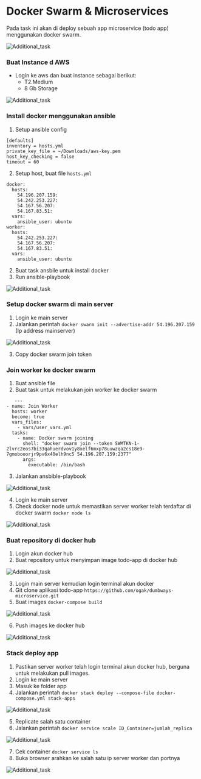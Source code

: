 # Docker Swarm & Microservices

Pada task ini akan di deploy sebuah app microservice (todo app) menggunakan docker swarm.

![Additional_task](screenshot/additional-task.jpg) <br />


### Buat Instance d AWS
- Login ke aws dan buat instance sebagai berikut:
  - T2.Medium
  - 8 Gb Storage

![Additional_task](screenshot/aws-instance.jpg) <br />

### Install docker menggunakan ansible
1. Setup ansible config
```
[defaults]
inventory = hosts.yml
private_key_file = ~/Downloads/aws-key.pem
host_key_checking = false
timeout = 60
```
   
2. Setup host, buat file ``hosts.yml``
```
docker:
  hosts:
    54.196.207.159:
    54.242.253.227:
    54.167.56.207:
    54.167.83.51:
  vars:
    ansible_user: ubuntu
worker:
  hosts:
    54.242.253.227:
    54.167.56.207:
    54.167.83.51:
  vars:
    ansible_user: ubuntu 
```
2. Buat task ansbile untuk install docker
3. Run ansible-playbook

![Additional_task](screenshot/gambar1.jpg) <br />

### Setup docker swarm di main server
1. Login ke main server
2. Jalankan perintah ``docker swarm init --advertise-addr 54.196.207.159`` (Ip address mainserver)

![Additional_task](screenshot/gambar2.jpg) <br />

3. Copy docker swarm join token

### Join worker ke docker swarm
1. Buat ansible file
2. Buat task untuk melakukan join worker ke docker swarm
```
   ---
- name: Join Worker
  hosts: worker
  become: true
  vars_files:
    - vars/user_vars.yml
  tasks:
    - name: Docker swarm joining
      shell: "docker swarm join --token SWMTKN-1-2lvrc2eos7bi33qahuerdvov1y8xelf6mxp78uuwzqa2cs18e9-7gmobooorjr9pv6x40elh9nc5 54.196.207.159:2377"
      args:
        executable: /bin/bash
```
3. Jalankan ansbible-playbook

![Additional_task](screenshot/gambar3.jpg) <br />

4. Login ke main server
5. Check docker node untuk memastikan server worker telah terdaftar di docker swarm ``docker node ls``

![Additional_task](screenshot/gambar4.jpg) <br />

### Buat repository di docker hub
1. Login akun docker hub
2. Buat repository untuk menyimpan image todo-app di docker hub

![Additional_task](screenshot/gambar5.jpg) <br />

3. Login main server kemudian login terminal akun docker
4. Git clone aplikasi todo-app ``https://github.com/ogak/dumbways-microservice.git``
5. Buat images ``docker-compose build``

![Additional_task](screenshot/gambar6.jpg) <br />

6. Push images ke docker hub

![Additional_task](screenshot/gambar8.jpg) <br />


### Stack deploy app
1. Pastikan server worker telah login terminal akun docker hub, berguna untuk melakukan pull images.
2. Login ke main server
3. Masuk ke folder app
4. Jalankan perintah ``docker stack deploy --compose-file docker-compose.yml stack-apps``

![Additional_task](screenshot/gambar7.jpg) <br />

5. Replicate salah satu container
6. Jalankan perintah ``docker service scale ID_Container=jumlah_replica``

![Additional_task](screenshot/gambar10.jpg) <br />

7. Cek container ``docker service ls``
8. Buka browser arahkan ke salah satu ip server worker dan portnya

![Additional_task](screenshot/gambar9.jpg) <br />


